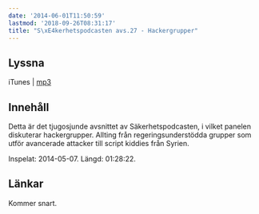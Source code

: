 ```yaml
---
date: '2014-06-01T11:50:59'
lastmod: '2018-09-26T08:31:17'
title: "S\xE4kerhetspodcasten avs.27 - Hackergrupper"
---
```

## Lyssna

iTunes \| [mp3](http://traffic.libsyn.com/sakerhetspodcasten/SkerhetspodcastenHackerGroups20140507-MIX1.mp3)

## Innehåll

Detta är det tjugosjunde avsnittet av Säkerhetspodcasten, i vilket panelen diskuterar
hackergrupper. Allting från regeringsunderstödda grupper som utför avancerade attacker
till script kiddies från Syrien. 

Inspelat: 2014-05-07. Längd: 01:28:22.

## Länkar

Kommer snart.

